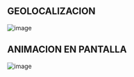 ## GEOLOCALIZACION
![image](https://github.com/user-attachments/assets/8060a900-4d5f-41b4-9ac8-15243c63a21a)

## ANIMACION EN PANTALLA
![image](https://github.com/user-attachments/assets/a5e1c69e-fd59-4b4d-b2bf-f8832d9eb5c2)
